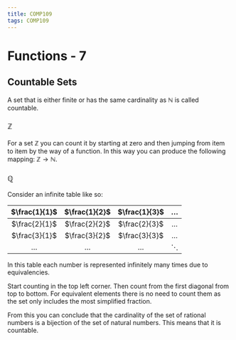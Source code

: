 ```yaml
---
title: COMP109
tags: COMP109
---
```

# Functions - 7
## Countable Sets
A set that is either finite or has the same cardinality as $\mathbb{N}$ is called countable.

### $\mathbb{Z}$
For a set $\mathbb{Z}$ you can count it by starting at zero and then jumping from item to item by the way of a function. In this way you can produce the following mapping: $\mathbb{Z}\rightarrow\mathbb{N}$.

### $\mathbb{Q}$
Consider an infinite table like so:

| $\frac{1}{1}$ | $\frac{1}{2}$ | $\frac{1}{3}$ | $\ldots$ |
| :-: | :-:| :-:| :-: |
| $\frac{2}{1}$ | $\frac{2}{2}$ | $\frac{2}{3}$ | $\ldots$ |
| $\frac{3}{1}$ | $\frac{3}{2}$ | $\frac{3}{3}$ | $\ldots$ |
| $\ldots$ | $\ldots$| $\ldots$ | $\ddots$ |

In this table each number is represented infinitely many times due to equivalencies.

Start counting in the top left corner. Then count from the first diagonal from top to bottom. For equivalent elements there is no need to count them as the set only includes the most simplified fraction. 

From this you can conclude that the cardinality of the set of rational numbers is a bijection of the set of natural numbers. This means that it is countable.